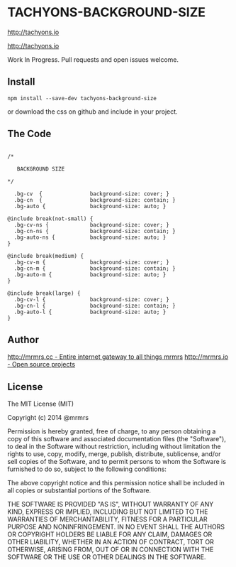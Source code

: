 # TACHYONS-BACKGROUND-SIZE

http://tachyons.io

http://tachyons.io

Work In Progress. Pull requests and open issues welcome.

## Install
```
npm install --save-dev tachyons-background-size
```
or download the css on github and include in your project.

## The Code
```

/*

   BACKGROUND SIZE

*/

  .bg-cv  {               background-size: cover; }
  .bg-cn  {               background-size: contain; }
  .bg-auto {              background-size: auto; }

@include break(not-small) {
  .bg-cv-ns {             background-size: cover; }
  .bg-cn-ns {             background-size: contain; }
  .bg-auto-ns {           background-size: auto; }
}

@include break(medium) {
  .bg-cv-m {              background-size: cover; }
  .bg-cn-m {              background-size: contain; }
  .bg-auto-m {            background-size: auto; }
}

@include break(large) {
  .bg-cv-l {              background-size: cover; }
  .bg-cn-l {              background-size: contain; }
  .bg-auto-l {            background-size: auto; }
}
```

## Author

[http://mrmrs.cc - Entire internet gateway to all things mrmrs](http://mrmrs.cc)
[http://mrmrs.io - Open source projects](http://mrmrs.io)

## License

The MIT License (MIT)

Copyright (c) 2014 @mrmrs

Permission is hereby granted, free of charge, to any person obtaining a copy
of this software and associated documentation files (the "Software"), to deal
in the Software without restriction, including without limitation the rights
to use, copy, modify, merge, publish, distribute, sublicense, and/or sell
copies of the Software, and to permit persons to whom the Software is
furnished to do so, subject to the following conditions:

The above copyright notice and this permission notice shall be included in
all copies or substantial portions of the Software.

THE SOFTWARE IS PROVIDED "AS IS", WITHOUT WARRANTY OF ANY KIND, EXPRESS OR
IMPLIED, INCLUDING BUT NOT LIMITED TO THE WARRANTIES OF MERCHANTABILITY,
FITNESS FOR A PARTICULAR PURPOSE AND NONINFRINGEMENT. IN NO EVENT SHALL THE
AUTHORS OR COPYRIGHT HOLDERS BE LIABLE FOR ANY CLAIM, DAMAGES OR OTHER
LIABILITY, WHETHER IN AN ACTION OF CONTRACT, TORT OR OTHERWISE, ARISING FROM,
OUT OF OR IN CONNECTION WITH THE SOFTWARE OR THE USE OR OTHER DEALINGS IN
THE SOFTWARE.

